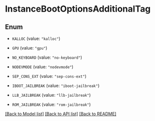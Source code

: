 # InstanceBootOptionsAdditionalTag

## Enum


* `KALLOC` (value: `"kalloc"`)

* `GPU` (value: `"gpu"`)

* `NO_KEYBOARD` (value: `"no-keyboard"`)

* `NODEVMODE` (value: `"nodevmode"`)

* `SEP_CONS_EXT` (value: `"sep-cons-ext"`)

* `IBOOT_JAILBREAK` (value: `"iboot-jailbreak"`)

* `LLB_JAILBREAK` (value: `"llb-jailbreak"`)

* `ROM_JAILBREAK` (value: `"rom-jailbreak"`)


[[Back to Model list]](../README.md#documentation-for-models) [[Back to API list]](../README.md#documentation-for-api-endpoints) [[Back to README]](../README.md)


